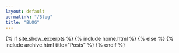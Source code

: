 ```yaml
---
layout: default
permalink: "/Blog"
title: "BLOG"
---
```


{% if site.show_excerpts %}
  {% include home.html %}
{% else %}
  {% include archive.html title="Posts" %}
{% endif %}
